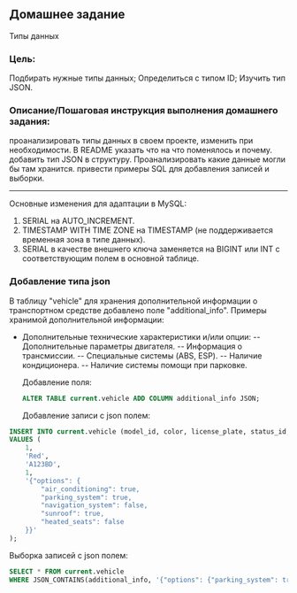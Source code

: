 ## Домашнее задание ##
Типы данных

### Цель: ###
Подбирать нужные типы данных;
Определиться с типом ID;
Изучить тип JSON.


### Описание/Пошаговая инструкция выполнения домашнего задания: ###
проанализировать типы данных в своем проекте, изменить при необходимости. В README указать что на что поменялось и почему.
добавить тип JSON в структуру. Проанализировать какие данные могли бы там хранится. привести примеры SQL для добавления записей и выборки.

---------------------------------------------
Основные изменения для адаптации в MySQL:

1. SERIAL на AUTO_INCREMENT.
2. TIMESTAMP WITH TIME ZONE на TIMESTAMP (не поддерживается временная зона в типе данных).
3. SERIAL в качестве внешнего ключа заменяется на BIGINT или INT с соответствующим полем в основной таблице.

### Добавление типа json ###
В таблицу "vehicle" для хранения дополнительной информации о транспортном средстве добавлено поле "additional_info".
Примеры хранимой дополнительной информации: 
- Дополнительные технические характеристики и/или опции:
  -- Дополнительные параметры двигателя.
  -- Информация о трансмиссии.
  -- Специальные системы (ABS, ESP).
  -- Наличие кондиционера.
  -- Наличие системы помощи при парковке.

  Добавление поля:
  ``` sql
  ALTER TABLE current.vehicle ADD COLUMN additional_info JSON;
  ```
  Добавление записи с json полем: 
```sql
INSERT INTO current.vehicle (model_id, color, license_plate, status_id, additional_info)
VALUES (
    1, 
    'Red', 
    'A123BD', 
    1, 
    '{"options": {
        "air_conditioning": true,
        "parking_system": true,
        "navigation_system": false,
        "sunroof": true,
        "heated_seats": false
    }}'
);
```
  Выборка записей с json полем:
```sql
SELECT * FROM current.vehicle 
WHERE JSON_CONTAINS(additional_info, '{"options": {"parking_system": true, "sunroof": true}}');
```
